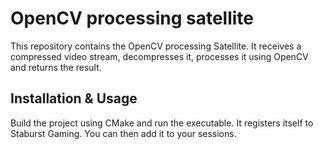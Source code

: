 # OpenCV processing satellite

This repository contains the OpenCV processing Satellite.
It receives a compressed video stream, decompresses it, processes it using OpenCV and returns the result.


## Installation & Usage

Build the project using CMake and run the executable. It registers itself to Staburst Gaming. You can then add it to your sessions.
